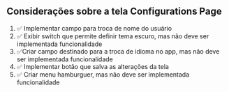 ## Considerações sobre a tela Configurations Page

1. ✅ Implementar campo para troca de nome do usuário
2. ✅ Exibir switch que permite definir tema escuro, mas não deve ser implementada funcionalidade
3. ✅Criar campo destinado para a troca de idioma no app, mas não deve ser implementada funcionalidade
4. ✅ Implementar botão que salva as alterações da tela
5. ✅ Criar menu hamburguer, mas não deve ser implementada funcionalidade